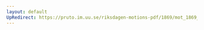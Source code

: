 ```yaml
---
layout: default
UpRedirect: https://pruto.im.uu.se/riksdagen-motions-pdf/1869/mot_1869__ak__114/mot_1869__ak__114-002.pdf
---
```

